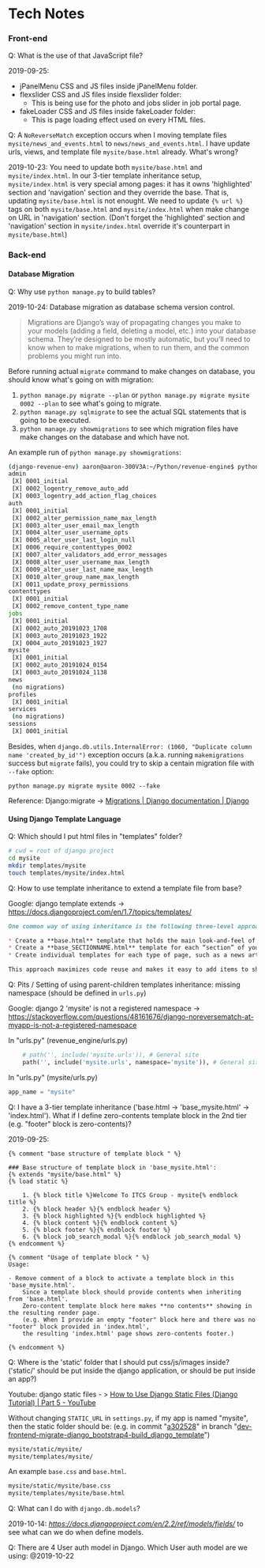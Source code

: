 # Tech Notes

### Front-end

Q: What is the use of that JavaScript file?

2019-09-25:

* jPanelMenu CSS and JS files inside jPanelMenu folder.
* flexslider CSS and JS files inside flexslider folder:
  *  This is being use for the photo and jobs slider in job portal page.
* fakeLoader CSS and JS files inside fakeLoader folder:
  * This is page loading effect used on every HTML files. 
  
 Q: A `NoReverseMatch` exception occurs when I moving template files `mysite/news_and_events.html` to `news/news_and_events.html`. I have update urls, views, and template file `mysite/base.html` already. What's wrong?
 
2019-10-23: You need to update both `mysite/base.html` and `mysite/index.html`. In our 3-tier template inheritance setup, `mysite/index.html` is very special among pages: it has it owns 'highlighted' section and 'navigation' section and they override the base. That is, updating `mysite/base.html` is not enought. We need to update `{% url %}` tags on both `mysite/base.html` and `mysite/index.html` when make change on URL in 'navigation' section. (Don't forget the  'highlighted' section and 'navigation' section in `mysite/index.html` override it's counterpart in `mysite/base.html`)

### Back-end

#### Database Migration

Q: Why use `python manage.py` to build tables?

2019-10-24: Database migration as database schema version control.

> Migrations are Django’s way of propagating changes you make to your models (adding a field, deleting a model, etc.) into your database schema. They’re designed to be mostly automatic, but you’ll need to know when to make migrations, when to run them, and the common problems you might run into.

Before running actual `migrate` command to make changes on database, you should know what's going on with migration:

1. `python manage.py migrate --plan` or `python manage.py migrate mysite 0002 --plan` to see what's going to migrate.
2. `python manage.py sqlmigrate` to see the actual SQL statements that is going to be executed.
3. `python manage.py showmigrations` to see which migration files have make changes on the database and which have not.

An example run of `python manage.py showmigrations`:

```bash
(django-revenue-env) aaron@aaron-300V3A:~/Python/revenue-engine$ python manage.py showmigrations
admin
 [X] 0001_initial
 [X] 0002_logentry_remove_auto_add
 [X] 0003_logentry_add_action_flag_choices
auth
 [X] 0001_initial
 [X] 0002_alter_permission_name_max_length
 [X] 0003_alter_user_email_max_length
 [X] 0004_alter_user_username_opts
 [X] 0005_alter_user_last_login_null
 [X] 0006_require_contenttypes_0002
 [X] 0007_alter_validators_add_error_messages
 [X] 0008_alter_user_username_max_length
 [X] 0009_alter_user_last_name_max_length
 [X] 0010_alter_group_name_max_length
 [X] 0011_update_proxy_permissions
contenttypes
 [X] 0001_initial
 [X] 0002_remove_content_type_name
jobs
 [X] 0001_initial
 [X] 0002_auto_20191023_1708
 [X] 0003_auto_20191023_1922
 [X] 0004_auto_20191023_1927
mysite
 [X] 0001_initial
 [X] 0002_auto_20191024_0154
 [X] 0003_auto_20191024_1138
news
 (no migrations)
profiles
 [X] 0001_initial
services
 (no migrations)
sessions
 [X] 0001_initial
```
Besides, when `django.db.utils.InternalError: (1060, "Duplicate column name 'created_by_id'")`  exception occurs (a.k.a. running `makemigrations` success but `migrate` fails), you could try to skip a centain migration file with `--fake` option:

`python manage.py migrate mysite 0002 --fake`

Reference: Django:migrate -> [Migrations | Django documentation | Django](https://docs.djangoproject.com/en/2.2/topics/migrations/)

#### Using Django Template Language

Q: Which should I put html files in "templates" folder?

```bash
# cwd = root of django project
cd mysite
mkdir templates/mysite
touch templates/mysite/index.html
```



Q: How to use template inheritance to extend a template file from base?

Google: django template extends -> https://docs.djangoproject.com/en/1.7/topics/templates/

```markdown
One common way of using inheritance is the following three-level approach:

* Create a **base.html** template that holds the main look-and-feel of your site.
* Create a **base_SECTIONNAME.html** template for each “section” of your site. For example, **base_news.html**, **base_sports.html**. These templates all extend **base.html** and include section-specific styles/design.
* Create individual templates for each type of page, such as a news article or blog entry. These templates extend the appropriate section template.

This approach maximizes code reuse and makes it easy to add items to shared content areas, such as section-wide navigation.
```

Q: Pits / Setting of using parent-children templates inheritance: missing namespace (should be defined in `urls.py`)

Google: django 2 'mysite' is not a registered namespace -> https://stackoverflow.com/questions/48161676/django-noreversematch-at-myapp-is-not-a-registered-namespace

In "urls.py" (revenue_engine/urls.py)

```python
    # path('', include('mysite.urls')), # General site
    path('', include('mysite.urls', namespace='mysite')), # General site
```

In "urls.py" (mysite/urls.py)

```python
app_name = "mysite"
```



Q: I have a 3-tier template inheritance ('base.html -> 'base_mysite.html' -> 'index.html'). What if I define zero-contents template block in the 2nd tier (e.g. "footer" block is zero-contents)?

2019-09-25:

```django
{% comment "base structure of template block " %} 

### Base structure of template block in 'base_mysite.html': 
{% extends "mysite/base.html" %}
{% load static %}

    1. {% block title %}Welcome To ITCS Group - mysite{% endblock title %}
    2. {% block header %}{% endblock header %}
    3. {% block highlighted %}{% endblock highlighted %}
    4. {% block content %}{% endblock content %}
    5. {% block footer %}{% endblock footer %}
    6. {% block job_search_modal %}{% endblock job_search_modal %}
{% endcomment %}

{% comment "Usage of template block " %} 
Usage:

- Remove comment of a block to activate a template block in this 'base_mysite.html'.
    Since a template block should provide contents when inheriting from 'base.html'.
    Zero-content template block here makes **no contents** showing in the resulting render page.
    (e.g. When I provide an empty "footer" block here and there was no "footer" block provided in 'index.html',
    the resulting 'index.html' page shows zero-contents footer.)

{% endcomment %}
```



Q: Where is the 'static' folder that I should put css/js/images inside? ('static/' should be put inside the django application, or should be put inside an app?)

Youtube: django static files - > [How to Use Django Static Files (Django Tutorial) | Part 5 - YouTube](https://www.youtube.com/watch?v=3ETQf3TQ9gc&list=PLw02n0FEB3E3VSHjyYMcFadtQORvl1Ssj&index=5)

Without changing `STATIC_URL` in `settings.py`, if my app is named "mysite", then the static folder should be:
(e.g. in commit "[a302528](https://github.com/itcs-dev-team/revenue-engine/commit/a302528cc67ecd6a33cf65cb9cd690c1a0eadf24)" in branch "[dev-frontend-migrate-django_bootstrap4-build_django_template](https://github.com/itcs-dev-team/revenue-engine/commits/dev-frontend-migrate-django_bootstrap4-build_django_template)")

```bash
mysite/static/mysite/
mysite/templates/mysite/
```

An example `base.css` and `base.html`.

```bash
mysite/static/mysite/base.css
mysite/templates/mysite/base.html
```

Q: What can I do with `django.db.models`?

2019-10-14: *https://docs.djangoproject.com/en/2.2/ref/models/fields/* to see what can we do when define models.

Q: There are 4 User auth model in Django. Which User auth model are we using:
@2019-10-22

